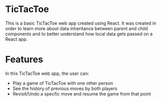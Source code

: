 # TicTacToe
This is a basic TicTacToe web app created using React. It was created in order to learn more about data inheritance between parent and child components and to better understand how local data gets passed on a React app.

# Features
In this TicTacToe web app, the user can:
- Play a game of TicTacToe with one other person
- See the history of previous moves by both players
- Revisit/Undo a specfic move and resume the game from that point
